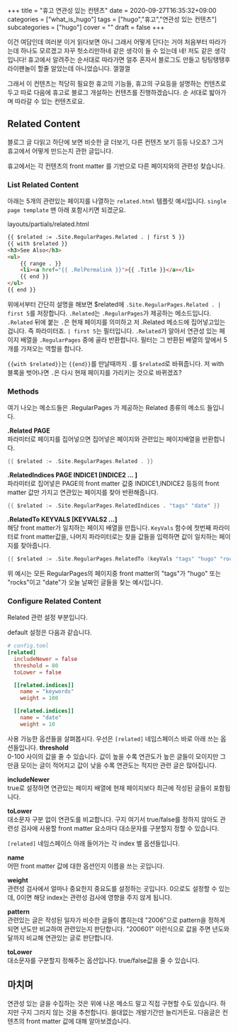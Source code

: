 +++
title = "휴고 연관성 있는 컨텐츠"
date = 2020-09-27T16:35:32+09:00
categories = ["what_is_hugo"]
tags = ["hugo","휴고","연관성 있는 컨텐츠"]
subcategories = ["hugo"]
cover = ""
draft = false
+++

이건 여담인데 여러분 이거 읽다보면 아니 그래서 어떻게 단다는 거야 처음부터 따라가는데 하나도 모르겠고 자꾸 헛소리만하네 같은 생각이 들 수 있는데 네! 저도 같은 생각입니다! 휴고에서 알려주는 순서대로 따라가면 얼추 혼자서 블로그도 만들고 팅팅탱탱후라이팬놀이 할줄 알았는데 아니었습니다. 껄껄껄

그래서 이 컨텐츠는 적당히 필요한 휴고의 기능들, 휴고의 구요등을 설명하는 컨텐츠로 두고 따로 다음에 휴고로 블로그 개설하는 컨텐츠를 진행하겠습니다. 순 서대로 밟아가며 따라갈 수 있는 컨텐츠로요.

## Related Content
블로그 글 다읽고 하단에 보면 비슷한 글 더보기, 다른 컨텐츠 보기 등등 나오죠? 그거 휴고에서 어떻게 만드는지 관한 글입니다.

휴고에서는 각 컨텐츠의 front matter 를 기반으로 다른 페이지와의 관련성 찾습니다.

### List Related Content
아래는 5개의 관련있는 페이지를 나열하는 `related.html` 템플릿 예시입니다. `single page template` 맨 아래 포함시키면 되겠군요.

layouts/partials/related.html
```html
{{ $related := .Site.RegularPages.Related . | first 5 }}
{{ with $related }}
<h3>See Also</h3>
<ul>
	{{ range . }}
	<li><a href="{{ .RelPermalink }}">{{ .Title }}</a></li>
	{{ end }}
</ul>
{{ end }}
```

위에서부터 간단히 설명을 해보면
$related에 `.Site.RegularPages.Related . | first 5`를 저장합니다. `.Related`는 `.RegularPages`가 제공하는 메소드입니다. `.Related` 뒤에 붙는 `.`은 현재 페이지를 의미하고 저 .Related 메소드에 집어넣고있는 겁니다. 즉 파라미터죠. `| first 5`는 필터입니다. `.Related`가 알아서 연관성 있는 페이지 배열을 `.RegularPages` 중에 골라 반환합니다. 필터는 그 반환된 배열의 앞에서 5개를 가져오는 역할을 합니다. 

`{{with $related}}`는 `{{end}}`를 만날때까지 `.`를 `$related`로 바꿔줍니다. 저 with 블록을 벗어나면 `.`은 다시 현재 페이지를 가리키는 것으로 바뀌겠죠?

### Methods

여기 나오는 메소드들은 .RegularPages 가 제공하는 Related 종류의 메소드 들입니다.

**.Related PAGE**  
파라미터로 페이지를 집어넣으면 집어넣은 페이지와 관련있는 페이지배열을 반환합니다.
```go
{{ $related := .Site.RegularPages.Related . }}
```

**.RelatedIndices PAGE INDICE1 [INDICE2 ... ]**  
파라미터로 집어넣은 PAGE의 front matter 값중 INDICE1,INDICE2 등등의 front matter 값만 가지고 연관있는 페이지를 찾아 반환해줍니다.

```go
{{ $related := .Site.RegularPages.RelatedIndices . "tags" "date" }}
```

**.RelatedTo KEYVALS [KEYVALS2 ...]**  
해당 front matter가 일치하는 페이지 배열을 만듭니다. `KeyVals` 함수에 첫번째 파라미터로 front matter값을, 나머지 파라미터로는 찾을 값들을 입력하면 값이 일치하는 페이지를 찾아줍니다. 

```go
{{ $related := .Site.RegularPages.RelatedTo (keyVals "tags" "hugo" "rocks") (keyVals "date" .Date)}}
```

위 예시는 모든 RegularPages의 페이지중 front matter의 "tags"가 "hugo" 또는 "rocks"이고 "date"가 오늘 날짜인 글들을 찾는 예시입니다.

### Configure Related Content

Related 관련 설정 부분입니다.

default 설정은 다음과 같습니다.
```toml
# config.toml
[related]
  includeNewer = false
  threshold = 80
  toLower = false

  [[related.indices]]
    name = "keywords"
    weight = 100

  [[related.indices]]
    name = "date"
    weight = 10
```
사용 가능한 옵션들을 살펴봅시다. 우선은 `[related]` 네임스페이스 바로 아래 쓰는 옵션들입니다.
**threshold**  
0-100 사이의 값을 줄 수 있습니다. 값이 높을 수록 연관도가 높은 글들이 모이지만 그만큼 모이는 글이 적어지고 값이 낮을 수록 연관도는 적지만 관련 글은 많아집니다.

**includeNewer**  
true로 설정하면 연관있는 페이지 배열에 현재 페이지보다 최근에 작성된 글들이 포함됩니다. 

**toLower**  
대소문자 구분 없이 연관도를 비교합니다. 구지 여기서 true/false를 정하지 않아도 관련성 검사에 사용할 front matter 요소마다 대소문자를 구분할지 정할 수 있습니다.

`[related]` 네임스페이스 아래 들어가는 각 index 별 옵션들입니다. 

**name**  
어떤 front matter 값에 대한 옵션인지 이름을 쓰는 곳입니다.
 
**weight**  
관련성 검사에서 얼마나 중요한지 중요도를 설정하는 곳입니다. 0으로도 설정할 수 있는데, 0이면 해당 index는 관련성 검사에 영향을 주지 않게 됩니다. 

**pattern**  
관련있는 글은 작성된 일자가 비슷한 글들이 뽑히는데 "2006"으로 pattern을 정하게 되면 년도만 비교하여 관련있는지 판단합니다. "200601" 이런식으로 값을 주면 년도와 달까지 비교해 연관있는 글로 판단합니다.

**toLower**  
대소문자를 구분할지 정해주는 옵션입니다. true/false값을 줄 수 있습니다.

## 마치며
연관성 있는 글을 수집하는 것은 위에 나온 메소드 말고 직접 구현할 수도 있습니다.  하지만 구지 그러지 않는 것을 추천합니다. 쓸대없는 개발기간만 늘리거든요. 다음글은 컨텐츠의 front matter 값에 대해 알아보겠습니다.